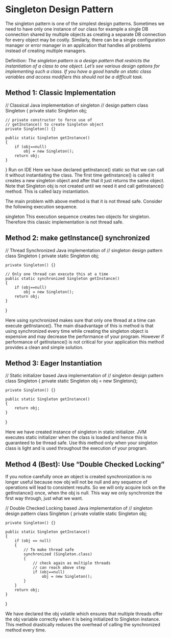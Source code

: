 # Singleton Design Pattern

The singleton pattern is one of the simplest design patterns. Sometimes we need to have only one instance of our class for example a single DB connection shared by multiple objects as creating a separate DB connection for every object may be costly. Similarly, there can be a single configuration manager or error manager in an application that handles all problems instead of creating multiple managers.

Definition:
*The singleton pattern is a design pattern that restricts the instantiation of a class to one object.
Let’s see various design options for implementing such a class. If you have a good handle on static class variables and access modifiers this should not be a difficult task.*

## Method 1: Classic Implementation

// Classical Java implementation of singleton 
// design pattern
class Singleton
{
    private static Singleton obj;
 
    // private constructor to force use of
    // getInstance() to create Singleton object
    private Singleton() {}
 
    public static Singleton getInstance()
    {
        if (obj==null)
            obj = new Singleton();
        return obj;
    }
}
Run on IDE
Here we have declared getInstance() static so that we can call it without instantiating the class. The first time getInstance() is called it creates a new singleton object and after that it just returns the same object. Note that Singleton obj is not created until we need it and call getInstance() method. This is called lazy instantiation.

The main problem with above method is that it is not thread safe. Consider the following execution sequence.

singleton
This execution sequence creates two objects for singleton. Therefore this classic implementation is not thread safe.

## Method 2: make getInstance() synchronized

// Thread Synchronized Java implementation of 
// singleton design pattern
class Singleton
{
    private static Singleton obj;
 
    private Singleton() {}
 
    // Only one thread can execute this at a time
    public static synchronized Singleton getInstance()
    {
        if (obj==null)
            obj = new Singleton();
        return obj;
    }
}

Here using synchronized makes sure that only one thread at a time can execute getInstance().
The main disadvantage of this is method is that using synchronized every time while creating the singleton object is expensive and may decrease the performance of your program. However if performance of getInstance() is not critical for your application this method provides a clean and simple solution.

 
## Method 3: Eager Instantiation

// Static initializer based Java implementation of
// singleton design pattern
class Singleton
{
    private static Singleton obj = new Singleton();
 
    private Singleton() {}
 
    public static Singleton getInstance()
    {
        return obj;
    }
}

Here we have created instance of singleton in static initializer. JVM executes static initializer when the class is loaded and hence this is guaranteed to be thread safe. Use this method only when your singleton class is light and is used throughout the execution of your program.

## Method 4 (Best): Use “Double Checked Locking” 
If you notice carefully once an object is created synchronization is no longer useful because now obj will not be null and any sequence of operations will lead to consistent results.
So we will only acquire lock on the getInstance() once, when the obj is null. This way we only synchronize the first way through, just what we want.

// Double Checked Locking based Java implementation of
// singleton design pattern
class Singleton
{
    private volatile static Singleton obj;
 
    private Singleton() {}
 
    public static Singleton getInstance()
    {
        if (obj == null)
        {
            // To make thread safe
            synchronized (Singleton.class)
            {
                // check again as multiple threads
                // can reach above step
                if (obj==null)
                    obj = new Singleton();
            }
        }
        return obj;
    }
}

We have declared the obj volatile which ensures that multiple threads offer the obj variable correctly when it is being initialized to Singleton instance. This method drastically reduces the overhead of calling the synchronized method every time.
